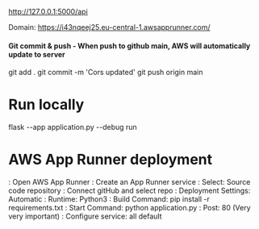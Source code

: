

http://127.0.0.1:5000/api

Domain: https://i43nqeej25.eu-central-1.awsapprunner.com/



#### Git commit & push - When push to github main, AWS will automatically update to server
git add .
git commit -m 'Cors updated'
git push origin main


# Run locally
flask --app application.py --debug run


# AWS App Runner deployment
: Open AWS App Runner
: Create an App Runner service
: Select: Source code repository
: Connect gitHub and select repo
: Deployment Settings: Automatic
: Runtime: Python3
: Build Command: pip install -r requirements.txt
: Start Command: python application.py
: Post: 80 (Very very important)
: Configure service: all default
